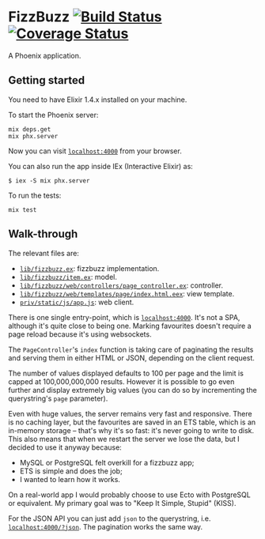 # FizzBuzz [![Build Status](https://travis-ci.org/simonewebdesign/phoenix-fizzbuzz.svg?branch=master)](https://travis-ci.org/simonewebdesign/phoenix-fizzbuzz) [![Coverage Status](https://coveralls.io/repos/github/simonewebdesign/phoenix-fizzbuzz/badge.svg?branch=master)](https://coveralls.io/github/simonewebdesign/phoenix-fizzbuzz?branch=master)

A Phoenix application.

## Getting started

You need to have Elixir 1.4.x installed on your machine.

To start the Phoenix server:

    mix deps.get
    mix phx.server

Now you can visit [`localhost:4000`](http://localhost:4000) from your browser.

You can also run the app inside IEx (Interactive Elixir) as:

    $ iex -S mix phx.server

To run the tests:

    mix test

## Walk-through

The relevant files are:

- [`lib/fizzbuzz.ex`](https://github.com/simonewebdesign/phoenix-fizzbuzz/blob/master/lib/fizzbuzz.ex): fizzbuzz implementation.
- [`lib/fizzbuzz/item.ex`](https://github.com/simonewebdesign/phoenix-fizzbuzz/blob/master/lib/fizzbuzz/item.ex): model.
- [`lib/fizzbuzz/web/controllers/page_controller.ex`](https://github.com/simonewebdesign/phoenix-fizzbuzz/blob/master/lib/fizzbuzz/web/controllers/page_controller.ex): controller.
- [`lib/fizzbuzz/web/templates/page/index.html.eex`](https://github.com/simonewebdesign/phoenix-fizzbuzz/blob/master/lib/fizzbuzz/web/templates/page/index.html.eex): view template.
- [`priv/static/js/app.js`](https://github.com/simonewebdesign/phoenix-fizzbuzz/blob/master/priv/static/js/app.js): web client.

There is one single entry-point, which is [`localhost:4000`](http://localhost:4000). It's not a SPA, although it's quite close to being one. Marking favourites doesn't require a page reload because it's using websockets.

The `PageController`'s `index` function is taking care of paginating the results and serving them in either HTML or JSON, depending on the client request.

The number of values displayed defaults to 100 per page and the limit is capped at 100,000,000,000 results. However it is possible to go even further and display extremely big values (you can do so by incrementing the querystring's `page` parameter).

Even with huge values, the server remains very fast and responsive. There is no caching layer, but the favourites are saved in an ETS table, which is an in-memory storage – that's why it's so fast: it's never going to write to disk. This also means that when we restart the server we lose the data, but I decided to use it anyway because:

- MySQL or PostgreSQL felt overkill for a fizzbuzz app;
- ETS is simple and does the job;
- I wanted to learn how it works.

On a real-world app I would probably choose to use Ecto with PostgreSQL or equivalent. My primary goal was to "Keep It Simple, Stupid" (KISS).

For the JSON API you can just add `json` to the querystring, i.e. [`localhost:4000/?json`](http://localhost:4000/?json). The pagination works the same way.
